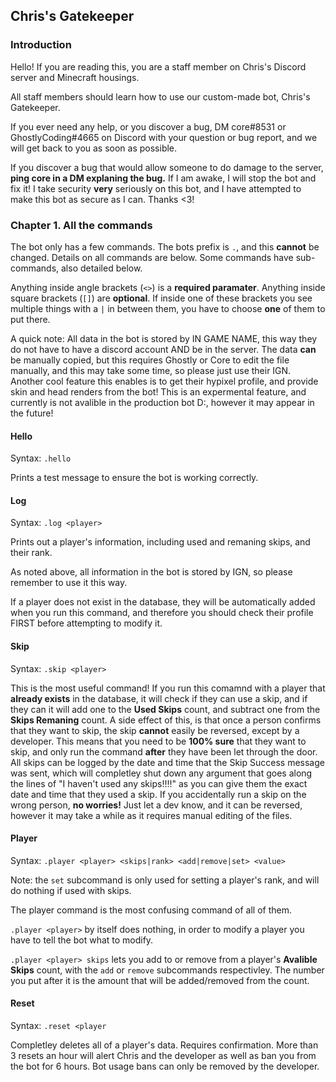 ## Chris's Gatekeeper

### Introduction
Hello! If you are reading this, you are a staff member on Chris's Discord server and Minecraft housings.

All staff members should learn how to use our custom-made bot, Chris's Gatekeeper.

If you ever need any help, or you discover a bug, DM core#8531 or GhostlyCoding#4665 on Discord with your question or bug report, and we will get back to you as soon as possible.

If you discover a bug that would allow someone to do damage to the server, **ping core in a DM explaning the bug.** If I am awake, I will stop the bot and fix it! I take security **very** seriously on this bot, and I have attempted to make this bot as secure as I can. Thanks <3!

### Chapter 1. All the commands

The bot only has a few commands. The bots prefix is `.`, and this **cannot** be changed. Details on all commands are below. Some commands have sub-commands, also detailed below.

Anything inside angle brackets (`<>`) is a **required paramater**. Anything inside square brackets (`[]`) are **optional**. If inside one of these brackets you see multiple things
with  a `|` in between them, you have to choose **one** of them to put there.

A quick note: All data in the bot is stored by IN GAME NAME, this way they do not have to have a discord account AND be in the server. The data **can** be manually copied, but this requires Ghostly or Core to edit the file manually, and this may take some time, so please just use their IGN. Another cool feature this enables is to get their hypixel profile, and provide skin and head renders from the bot! This is an expermental feature, and currently is not avalible in the production bot D:, however it may appear in the future!

#### Hello
Syntax: `.hello`

Prints a test message to ensure the bot is working correctly.

#### Log
Syntax: `.log <player>`

Prints out a player's information, including used and remaning skips, and their rank.

As noted above, all information in the bot is stored by IGN, so please remember to use it this way.

If a player does not exist in the database, they will be automatically added when you run this command, and therefore you should check their profile FIRST before attempting to modify it.

#### Skip
Syntax: `.skip <player>`

This is the most useful command! If you run this comamnd with a player that **already exists** in the database, it will check if they can use a skip, and if they can it will add one to the **Used Skips** count, and subtract one from the **Skips Remaning** count. A side effect of this, is that once a person confirms that they want to skip, the skip **cannot** easily be reversed, except by a developer. This means that you need to be **100% sure** that they want to skip, and only run the command **after** they have been let through the door. All skips can be logged by the date and time that the Skip Success message was sent, which will completley shut down any argument that goes along the lines of "I haven't used any skips!!!!" as you can give them the exact date and time that they used a skip. If you accidentally run a skip on the wrong person, **no worries!** Just let a dev know, and it can be reversed, however it may take a while as it requires manual editing of the files.

#### Player
Syntax: `.player <player> <skips|rank> <add|remove|set> <value>`

Note: the `set` subcommand is only used for setting a player's rank, and will do nothing if used with skips.

The player command is the most confusing command of all of them.

`.player <player>` by itself does nothing, in order to modify a player you have to tell the bot what to modify.

`.player <player> skips` lets you add to or remove from a player's **Avalible Skips** count, with the `add` or `remove` subcommands respectivley. The number you put after it is the amount that will be added/removed from the count.

#### Reset
Syntax: `.reset <player`

Completley deletes all of a player's data. Requires confirmation. More than 3 resets an hour will alert Chris and the developer as well as ban you from the bot for 6 hours. Bot usage bans can only be removed by the developer.
